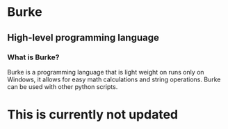 # Burke
## High-level programming language
### What is Burke?
Burke is a programming language that is light weight on runs only on Windows, it allows for easy math calculations and string operations. Burke can be used with other python scripts.
# This is currently not updated
